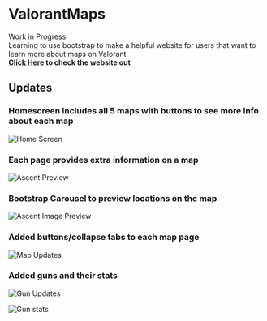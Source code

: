 # ValorantMaps

Work in Progress<br>
Learning to use bootstrap to make a helpful website for users that want to learn more about maps on Valorant<br>
**[Click Here](https://briancheung1.github.io/ValorantMaps/index.html) to check the website out**

<h2>Updates</h2>
<h3>Homescreen includes all 5 maps with buttons to see more info about each map</h3>

![Home Screen](https://i.imgur.com/E8THEGb.jpg)

<h3>Each page provides extra information on a map</h3>

![Ascent Preview](https://i.imgur.com/VJQu20O.png)

<h3>Bootstrap Carousel to preview locations on the map</h3>

![Ascent Image Preview](https://i.imgur.com/cXLXhYU.png)

<h3>Added buttons/collapse tabs to each map page</h3>

![Map Updates](https://i.imgur.com/6RHSuGE.png)

<h3>Added guns and their stats</h3>

![Gun Updates](https://i.imgur.com/sp25zBT.jpg)

![Gun stats](https://i.imgur.com/Niav0Tq.png)
